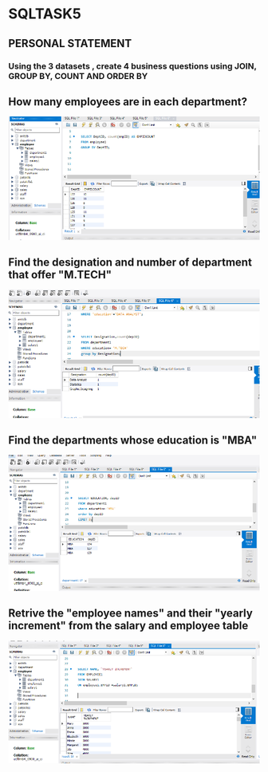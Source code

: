 # SQLTASK5
## PERSONAL STATEMENT
### Using the 3 datasets , create 4 business questions using  JOIN, GROUP BY, COUNT AND ORDER BY

## How many employees are in each department?

![](TOTALEMPINDEPT.PNG)

## Find the designation and number of department that offer "M.TECH"

![](COUNTMTECHDEPT.PNG)

## Find the departments whose education is "MBA"

![](DEPIDOFFERMBA.PNG)

## Retrive the "employee names" and their "yearly increment" from the salary and employee table

![](JOINNAMENYEARINCREMENT.PNG)

